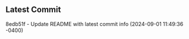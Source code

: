 
## Latest Commit
8edb51f - Update README with latest commit info (2024-09-01 11:49:36 -0400) <Yunxi-Zhou>
